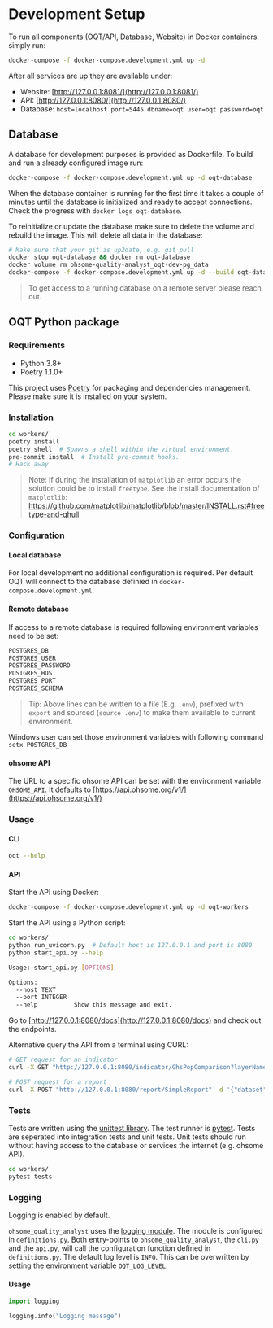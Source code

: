 # Development Setup

To run all components (OQT/API, Database, Website) in Docker containers simply run:

```bash
docker-compose -f docker-compose.development.yml up -d
```

After all services are up they are available under:

- Website: [http://127.0.0.1:8081/](http://127.0.0.1:8081/)
- API: [http://127.0.0.1:8080/](http://127.0.0.1:8080/)
- Database: `host=localhost port=5445 dbname=oqt user=oqt password=oqt`


## Database

A database for development purposes is provided as Dockerfile. To build and run a already configured image run:

```bash
docker-compose -f docker-compose.development.yml up -d oqt-database
```

When the database container is running for the first time it takes a couple of minutes until the database is initialized and ready to accept connections.
Check the progress with `docker logs oqt-database`.

To reinitialize or update the database make sure to delete the volume and rebuild the image. This will delete all data in the database:

```bash
# Make sure that your git is up2date, e.g. git pull
docker stop oqt-database && docker rm oqt-database
docker volume rm ohsome-quality-analyst_oqt-dev-pg_data
docker-compose -f docker-compose.development.yml up -d --build oqt-database
```

> To get access to a running database on a remote server please reach out.


## OQT Python package

### Requirements

- Python 3.8+
- Poetry 1.1.0+

This project uses [Poetry](https://python-poetry.org/docs/) for packaging and dependencies management. Please make sure it is installed on your system.


### Installation

```bash
cd workers/
poetry install
poetry shell  # Spawns a shell within the virtual environment.
pre-commit install  # Install pre-commit hooks.
# Hack away
```

> Note: If during the installation of `matplotlib` an error occurs the solution could be to install `freetype`. See the install documentation of `matplotlib`: https://github.com/matplotlib/matplotlib/blob/master/INSTALL.rst#freetype-and-qhull


### Configuration

#### Local database

For local development no additional configuration is required. Per default OQT will connect to the database definied in `docker-compose.development.yml`.

#### Remote database

If access to a remote database is required following environment variables need to be set:

```bash
POSTGRES_DB
POSTGRES_USER
POSTGRES_PASSWORD
POSTGRES_HOST
POSTGRES_PORT
POSTGRES_SCHEMA
```

> Tip: Above lines can be written to a file (E.g. `.env`), prefixed with `export` and sourced (`source .env`) to make them available to current environment.

Windows user can set those environment variables with following command `setx POSTGRES_DB`


#### ohsome API

The URL to a specific ohsome API can be set with the environment variable `OHSOME_API`. It defaults to [https://api.ohsome.org/v1/](https://api.ohsome.org/v1/)


### Usage

#### CLI

```bash
oqt --help
```

#### API

Start the API using Docker:

```bash
docker-compose -f docker-compose.development.yml up -d oqt-workers
```

Start the API using a Python script:

```bash
cd workers/
python run_uvicorn.py  # Default host is 127.0.0.1 and port is 8080
python start_api.py --help

Usage: start_api.py [OPTIONS]

Options:
  --host TEXT
  --port INTEGER
  --help          Show this message and exit.
```

Go to [http://127.0.0.1:8080/docs](http://127.0.0.1:8080/docs) and check out the endpoints.

Alternative query the API from a terminal using CURL:

```bash
# GET request for an indicator
curl -X GET "http://127.0.0.1:8080/indicator/GhsPopComparison?layerName=building_count&dataset=test_regions&featureId=1" | python -m json.tool > response.json

# POST request for a report
curl -X POST "http://127.0.0.1:8080/report/SimpleReport" -d '{"dataset": "test_regions", "featureId": 1}' | python -m json.tool > response.json
```


### Tests

Tests are written using the [unittest library](https://docs.python.org/3/library/unittest.html).
The test runner is [pytest](https://docs.pytest.org/en/stable/).
Tests are seperated into integration tests and unit tests.
Unit tests should run without having access to the database or services the internet (e.g. ohsome API).

```bash
cd workers/
pytest tests
```


### Logging

Logging is enabled by default.

`ohsome_quality_analyst` uses the [logging module](https://docs.python.org/3/library/logging.html).
The module is configured in `definitions.py`.  Both entry-points to `ohsome_quality_analyst`, the `cli.py` and the `api.py`, will call the configuration function defined in `definitions.py`.
The default log level is `INFO`. This can be overwritten by setting the environment variable `OQT_LOG_LEVEL`.

#### Usage

```python
import logging

logging.info("Logging message")
```
